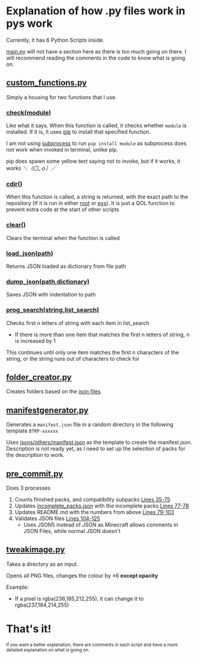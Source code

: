 # Explanation of how .py files work in pys work

Currently, it has 6 Python Scripts inside.

[main.py](https://github.com/NSPC911/Bedrock-Tweaks-Base/blob/main/pys/main.py) will not have a section here as there is too much going on there. I will recommend reading the comments in the code to know what is going on.

## [custom_functions.py](https://github.com/NSPC911/Bedrock-Tweaks-Base/blob/main/pys/custom_functions.py)

Simply a housing for two functions that I use.

### [check(module)](https://github.com/NSPC911/Bedrock-Tweaks-Base/blob/main/pys/custom_functions.py#L8-L21)

Like what it says. When this function is called, it checks whether `module` is installed. If it is, it uses [pip](https://pypi.org/project/pip/) to install that specified function.

I am not using [subprocess](https://docs.python.org/3/library/subprocess.html) to run `pip install module` as subprocess does not work when invoked in terminal, unlike pip.

pip does spawn some yellow text saying not to invoke, but if it works, it works _＼（〇_ｏ）／_

### [cdir()](https://github.com/NSPC911/Bedrock-Tweaks-Base/blob/main/pys/custom_functions.py#L34-L34)

When this function is called, a string is returned, with the exact path to the repository (If it is run in either [root](https://github.com/NSPC911/Bedrock-Tweaks-Base/tree/main) or [pys](https://github.com/NSPC911/Bedrock-Tweaks-Base/tree/main/pys)).
It is just a QOL function to prevent extra code at the start of other scripts

### [clear()](https://github.com/NSPC911/Bedrock-Tweaks-Base/blob/main/pys/custom_functions.py#L43-L49)

Clears the terminal when the function is called

### [load_json(path)](https://github.com/NSPC911/Bedrock-Tweaks-Base/blob/main/pys/custom_functions.py#L52-L54)

Returns JSON loaded as dictionary from file path

### [dump_json(path,dictionary)](https://github.com/NSPC911/Bedrock-Tweaks-Base/blob/main/pys/custom_functions.py#L57-L59)

Saves JSON with indentation to path

### [prog_search(string,list_search)](https://github.com/NSPC911/Bedrock-Tweaks-Base/blob/main/pys/custom_functions.py#L62-L95)

Checks first n letters of string with each item in list_search
- If there is more than one item that matches the first n letters of string, n is increased by 1

This continues until only one item matches the first n characters of the string, or the string runs out of characters to check for

## [folder_creator.py](https://github.com/NSPC911/Bedrock-Tweaks-Base/blob/main/pys/folder_creator.py)

Creates folders based on the [json files](https://github.com/NSPC911/Bedrock-Tweaks-Base/tree/jsons/packs).

## [manifestgenerator.py](https://github.com/NSPC911/Bedrock-Tweaks-Base/blob/main/pys/manifestgenerator.py)

Generates a `manifest.json` file in a random directory in the following template `BTRP-xxxxxx`

Uses [jsons/others/manifest.json](https://github.com/NSPC911/Bedrock-Tweaks-Base/blob/jsons/others/manifest.json) as the template to create the manifest.json. Description is not ready yet, as I need to set up the selection of packs for the description to work.

## [pre_commit.py](https://github.com/NSPC911/Bedrock-Tweaks-Base/blob/main/pys/pre_commit.py)

Does 3 processes

1. Counts finished packs, and compatibility subpacks [Lines 35-75](https://github.com/NSPC911/Bedrock-Tweaks-Base/blob/main/pys/pre_commit.py#L35-L75)
2. Updates [incomplete_packs.json](https://github.com/NSPC911/Bedrock-Tweaks-Base/blob/main/jsons/others/incomplete_packs.json) with the incomplete packs [Lines 77-78](https://github.com/NSPC911/Bedrock-Tweaks-Base/blob/main/pys/pre_commit.py#L77-L78)
3. Updates README.md with the numbers from above [Lines 79-103](https://github.com/NSPC911/Bedrock-Tweaks-Base/blob/main/pys/pre_commit.py#L79-L103)
4. Validates JSON files [Lines 104-125](https://github.com/NSPC911/Bedrock-Tweaks-Base/blob/main/pys/pre_commit.py#L104-L125)
   - Uses JSON5 instead of JSON as Minecraft allows comments in JSON Files, while normal JSON doesn't

## [tweakimage.py](https://github.com/NSPC911/Bedrock-Tweaks-Base/blob/main/pys/tweakimage.py)

Takes a directory as an input.

Opens all PNG files, changes the colour by ±6 **except opacity**

Example:
- If a pixel is rgba(236,185,212,255), it can change it to rgba(237,184,214,255)

# That's it!

<sub>If you want a better explanation, there are comments in each script and have a more detailed explanation on what is going on.</sub>
